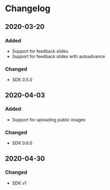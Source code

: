 # Changelog

## 2020-03-20

### Added

- Support for feedback slides 
- Support for feedback slides with autoadvance

### Changed

- SDK 0.5.0

## 2020-04-03

### Added

- Support for uploading public images 

### Changed

- SDK 0.6.0

## 2020-04-30

### Changed

- SDK v1

